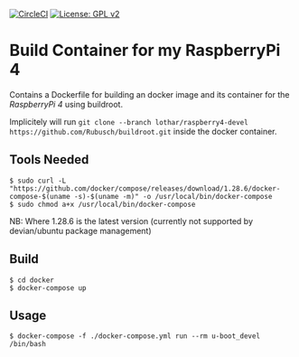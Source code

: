 [![CircleCI](https://circleci.com/gh/Rubusch/docker__raspberrypi4.svg?style=shield)](https://circleci.com/gh/Rubusch/docker__raspberrypi4)
[![License: GPL v2](https://img.shields.io/badge/License-GPL%20v2-blue.svg)](https://www.gnu.org/licenses/old-licenses/gpl-2.0.en.html)


# Build Container for my RaspberryPi 4

Contains a Dockerfile for building an docker image and its container for the _RaspberryPi 4_ using buildroot.  

Implicitely will run ```git clone --branch lothar/raspberry4-devel https://github.com/Rubusch/buildroot.git``` inside the docker container.  


## Tools Needed

```
$ sudo curl -L "https://github.com/docker/compose/releases/download/1.28.6/docker-compose-$(uname -s)-$(uname -m)" -o /usr/local/bin/docker-compose
$ sudo chmod a+x /usr/local/bin/docker-compose
```

NB: Where 1.28.6 is the latest version (currently not supported by devian/ubuntu package management)  


## Build

```
$ cd docker
$ docker-compose up
```


## Usage

```
$ docker-compose -f ./docker-compose.yml run --rm u-boot_devel /bin/bash
```
